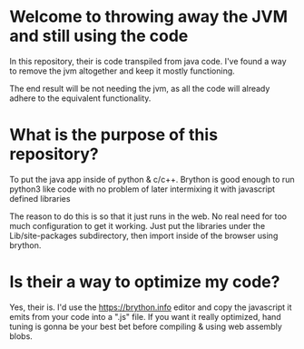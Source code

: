 # Welcome to throwing away the JVM and still using the code

In this repository, their is code transpiled from java code. I've found a way to remove the jvm altogether and keep it mostly functioning.

The end result will be not needing the jvm, as all the code will already adhere to the equivalent functionality.

# What is the purpose of this repository?

To put the java app inside of python & c/c++. Brython is good enough to run python3 like code with no problem of later intermixing it with javascript defined libraries

The reason to do this is so that it just runs in the web. No real need for too much configuration to get it working. Just put the libraries under the Lib/site-packages subdirectory, then import inside of the browser using brython.

# Is their a way to optimize my code?

Yes, their is. I'd use the https://brython.info editor and copy the javascript it emits from your code into a ".js" file. If you want it really optimized, hand tuning is gonna be your best bet before compiling & using web assembly blobs.
